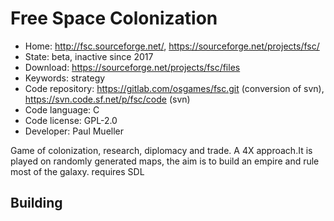 # Free Space Colonization

- Home: http://fsc.sourceforge.net/, https://sourceforge.net/projects/fsc/
- State: beta, inactive since 2017
- Download: https://sourceforge.net/projects/fsc/files
- Keywords: strategy
- Code repository: https://gitlab.com/osgames/fsc.git (conversion of svn), https://svn.code.sf.net/p/fsc/code (svn)
- Code language: C
- Code license: GPL-2.0
- Developer: Paul Mueller

Game of colonization, research, diplomacy and trade. A 4X approach.It is played on randomly generated maps, the aim is to build an empire and rule most of the galaxy.
requires SDL

## Building
